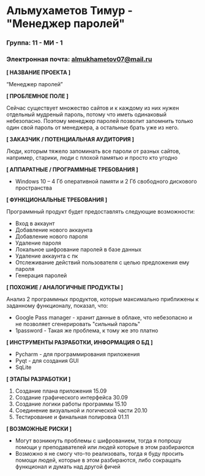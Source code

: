 # Альмухаметов Тимур - "Менеджер паролей"

### Группа: 11 - МИ - 1
### Электронная почта: almukhametov07@mail.ru


**[ НАЗВАНИЕ ПРОЕКТА ]**

“Менеджер паролей”

**[ ПРОБЛЕМНОЕ ПОЛЕ ]**

Сейчас существует множество сайтов и к каждому из них нужен отдельный мудреный пароль, потому что иметь одинаковый небезопасно. Поэтому менеджер паролей позволит запомнить только один свой пароль от менеджера, а остальные брать уже из него. 

**[ ЗАКАЗЧИК / ПОТЕНЦИАЛЬНАЯ АУДИТОРИЯ ]**

Люди, которым тяжело запоминать все пароли от разных сайтов, например, старики, люди с плохой памятью и просто кто угодно

**[ АППАРАТНЫЕ / ПРОГРАММНЫЕ ТРЕБОВАНИЯ ]** 

* Windows 10 – 4 Гб оперативной памяти и 2 Гб свободного дискового пространства 

**[ ФУНКЦИОНАЛЬНЫЕ ТРЕБОВАНИЯ ]**

Программный продукт будет предоставлять следующие возможности:
* Вход в аккаунт 
* Добавление нового аккаунта
* Добавление нового пароля 
* Удаление пароля
* Локальное шифрование паролей в базе данных
* Удаление аккаунта с пк
* Отслеживание действий пользователя с целью предложения ему пароля 
* Генерация паролей

**[ ПОХОЖИЕ / АНАЛОГИЧНЫЕ ПРОДУКТЫ ]**

Анализ 2 программных продуктов, которые максимально приближены к заданному функционалу, показал, что:

* Google Pass manager - хранит данные в облаке, что небезопасно и не позволяет сгенерировать "сильный пароль"
*	1password - Такая же проблема, к тому же это платно 

**[ ИНСТРУМЕНТЫ РАЗРАБОТКИ, ИНФОРМАЦИЯ О БД ]**

*	Pycharm - для программирования приложения
*	Pyqt - для создания GUI
*	SqLite

**[ ЭТАПЫ РАЗРАБОТКИ ]**

1) Создание плана приложения 15.09
2) Создание графического интерфейса 30.09
3) Создание логики работы программы 15.10
4) Соединение визуальной и логической части 20.10
5) Тестирование и финальная полировка 01.11

**[ ВОЗМОЖНЫЕ РИСКИ ]**

* Могут возникнуть проблемы с шифрованием, тогда я попрошу помощи у преподавателей или людей которые в этом разбираются
* Возможно я не смогу что-то реализовать, тогда я буду просить помощи людей, которые в этом разбираются, либо сокращать функционал и думать над другой фичей
